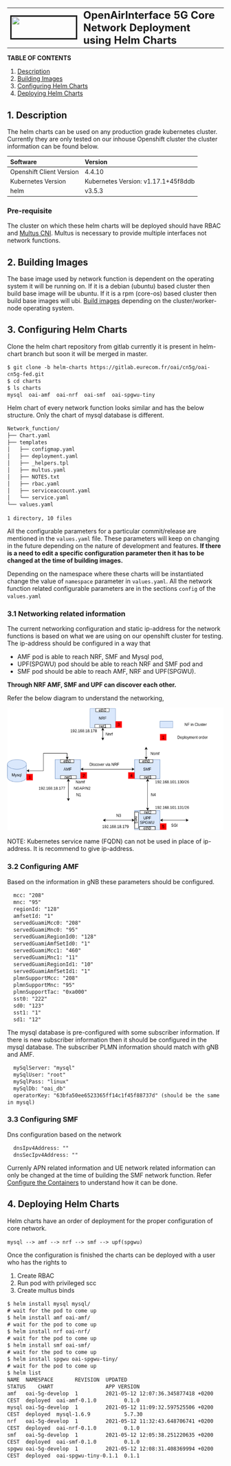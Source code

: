 <table style="border-collapse: collapse; border: none;">
  <tr style="border-collapse: collapse; border: none;">
    <td style="border-collapse: collapse; border: none;">
      <a href="http://www.openairinterface.org/">
         <img src="./images/oai_final_logo.png" alt="" border=3 height=50 width=150>
         </img>
      </a>
    </td>
    <td style="border-collapse: collapse; border: none; vertical-align: center;">
      <b><font size = "5">OpenAirInterface 5G Core Network Deployment using Helm Charts</font></b>
    </td>
  </tr>
</table>

**TABLE OF CONTENTS**

1.  [Description](#1-description)
3.  [Building Images](#2-building-images)
3.  [Configuring Helm Charts](#3-configuring-helm-charts)
4.  [Deploying Helm Charts](#4-deploying-helm-charts)


## 1. Description

The helm charts can be used on any production grade kubernetes cluster. Currently they are only tested on our inhouse Openshift cluster the cluster information can be found below.

| Software                 | Version                             |
|:------------------------ |:----------------------------------- |
| Openshift Client Version | 4.4.10                              |
| Kubernetes Version       | Kubernetes Version: v1.17.1+45f8ddb |
| helm                     | v3.5.3                              |

### Pre-requisite

The cluster on which these helm charts will be deployed should have RBAC and [Multus CNI](https://github.com/k8snetworkplumbingwg/multus-cni). Multus is necessary to provide multiple interfaces not network functions. 

## 2. Building Images

The base image used by network function is dependent on the operating system it will be running on. If it is a debian (ubuntu) based cluster then build base image will be ubuntu. If it is a rpm (core-os) based cluster then build base images will ubi. [Build images](./BUILD_IMAGES.md) depending on the cluster/worker-node operating system. 

## 3. Configuring Helm Charts

Clone the helm chart repository from gitlab currently it is present in helm-chart branch but soon it will be merged in master. 

```
$ git clone -b helm-charts https://gitlab.eurecom.fr/oai/cn5g/oai-cn5g-fed.git
$ cd charts
$ ls charts
mysql  oai-amf  oai-nrf  oai-smf  oai-spgwu-tiny
```

Helm chart of every network function looks similar and has the below structure. Only the chart of mysql database is different. 

```
Network_function/
├── Chart.yaml
├── templates
│   ├── configmap.yaml
│   ├── deployment.yaml
│   ├── _helpers.tpl
│   ├── multus.yaml
│   ├── NOTES.txt
│   ├── rbac.yaml
│   ├── serviceaccount.yaml
│   └── service.yaml
└── values.yaml 

1 directory, 10 files
```

All the configurable parameters for a particular commit/release are mentioned in the `values.yaml` file. These parameters will keep on changing in the future depending on the nature of development and features. **If there is a need to edit a specific configuration parameter then it has to be changed at the time of building images.** 

Depending on the namespace where these charts will be instantiated change the value of `namespace` parameter in `values.yaml`. All the network function related configurable parameters are in the sections `config` of the `values.yaml`

### 3.1 Networking related information

The current networking configuration and static ip-address for the network functions is based on what we are using on our openshift cluster for testing. The ip-address should be configured in a way that 

- AMF pod is able to reach NRF, SMF and Mysql pod, 
- UPF(SPGWU) pod should be able to reach NRF and SMF pod and 
- SMF pod should be able to reach AMF, NRF and UPF(SPGWU).  

**Through NRF AMF, SMF and UPF can discover each other.**

Refer the below diagram to understand the networking, 

![Helm Chart Deployment](./images/helm_diag.png)



NOTE: Kubernetes service name (FQDN) can not be used in place of ip-address. It is recommend to give ip-address. 

### 3.2 Configuring AMF

Based on the information in gNB these parameters should be configured. 
```
  mcc: "208"
  mnc: "95"
  regionId: "128"
  amfsetId: "1"
  servedGuamiMcc0: "208"
  servedGuamiMnc0: "95"
  servedGuamiRegionId0: "128"
  servedGuamiAmfSetId0: "1"
  servedGuamiMcc1: "460"
  servedGuamiMnc1: "11"
  servedGuamiRegionId1: "10"
  servedGuamiAmfSetId1: "1"
  plmnSupportMcc: "208"
  plmnSupportMnc: "95"
  plmnSupportTac: "0xa000"
  sst0: "222"
  sd0: "123"
  sst1: "1"
  sd1: "12"
```

The mysql database is pre-configured with some subscriber information. If there is new subscriber information then it should be configured in the mysql database. The subscriber PLMN information should match with gNB and AMF. 

```
  mySqlServer: "mysql"
  mySqlUser: "root"
  mySqlPass: "linux"
  mySqlDb: "oai_db"
  operatorKey: "63bfa50ee6523365ff14c1f45f88737d" (should be the same in mysql)
```

### 3.3 Configuring SMF

Dns configuration based on the network

```
  dnsIpv4Address: ""
  dnsSecIpv4Address: ""
```

Currenly APN related information and UE network related information can only be changed at the time of building the SMF network function. Refer [Configure the Containers](./CONFIGURE_CONTAINERS.md) to understand how it can be done. 

## 4. Deploying Helm Charts

Helm charts have an order of deployment for the proper configuration of core network. 

`mysql --> amf --> nrf --> smf --> upf(spgwu)`

Once the configuration is finished the charts can be deployed with a user who has the rights to

1. Create RBAC
2. Run pod with privileged scc
3. Create multus binds 

```
$ helm install mysql mysql/
# wait for the pod to come up
$ helm install amf oai-amf/
# wait for the pod to come up
$ helm install nrf oai-nrf/
# wait for the pod to come up
$ helm install smf oai-smf/
# wait for the pod to come up
$ helm install spgwu oai-spgwu-tiny/
# wait for the pod to come up
$ helm list
NAME  NAMESPACE       REVISION  UPDATED                                   STATUS    CHART                 APP VERSION
amf   oai-5g-develop  1         2021-05-12 12:07:36.345877418 +0200 CEST  deployed  oai-amf-0.1.0         0.1.0 
mysql oai-5g-develop  1         2021-05-12 11:09:32.597525506 +0200 CEST  deployed  mysql-1.6.9           5.7.30     
nrf   oai-5g-develop  1         2021-05-12 11:32:43.648706741 +0200 CEST  deployed  oai-nrf-0.1.0         0.1.0 
smf   oai-5g-develop  1         2021-05-12 12:05:38.251220635 +0200 CEST  deployed  oai-smf-0.1.0         0.1.0 
spgwu oai-5g-develop  1         2021-05-12 12:08:31.408369994 +0200 CEST  deployed  oai-spgwu-tiny-0.1.1  0.1.1 
```